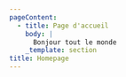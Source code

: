 ```yaml
---
pageContent:
  - title: Page d'accueil
    body: |
      Bonjour tout le monde
    _template: section
title: Homepage
---
```



